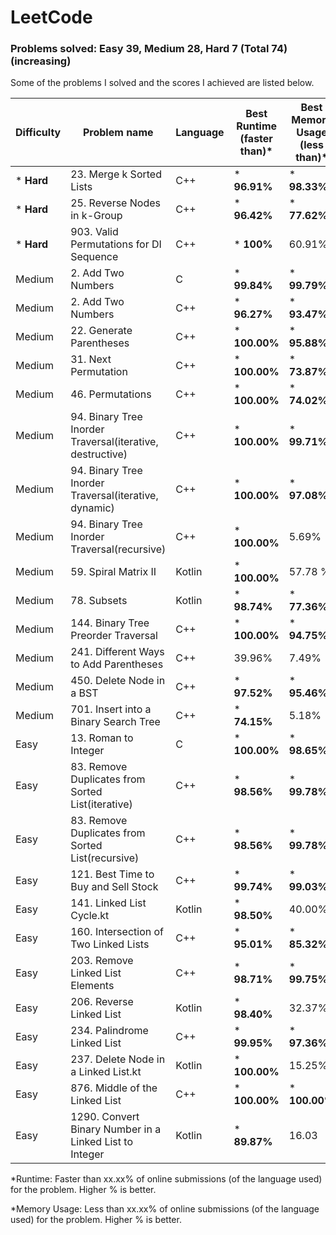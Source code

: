 # LeetCode


### **Problems solved:  Easy 39,  Medium 28,  Hard 7  (Total 74) (increasing)**

Some of the problems I solved and the scores I achieved are listed below.

| Difficulty  | Problem name | Language | Best Runtime (faster than)* | Best Memory Usage (less than)* |
| ------------- | ------------- | ------------- | ------------- | ------------- |
| * **Hard**  | 23. Merge k Sorted Lists | C++ | * **96.91%**  | * **98.33%** |
| * **Hard**  | 25. Reverse Nodes in k-Group  | C++ | * **96.42%**  | * **77.62%** |
| * **Hard**  | 903. Valid Permutations for DI Sequence  | C++ | * **100%**  | 60.91% |
| Medium  | 2. Add Two Numbers | C | * **99.84%** | * **99.79%** |
| Medium  | 2. Add Two Numbers | C++ | * **96.27%** | * **93.47%** |
| Medium  | 22. Generate Parentheses | C++ | * **100.00%** | * **95.88%** |
| Medium  | 31. Next Permutation | C++ | * **100.00%** | * **73.87%** |
| Medium  | 46. Permutations | C++ | * **100.00%** | * **74.02%** |
| Medium  | 94. Binary Tree Inorder Traversal(iterative, destructive) | C++ | * **100.00%** | * **99.71%** |
| Medium  | 94. Binary Tree Inorder Traversal(iterative, dynamic) | C++ | * **100.00%** | * **97.08%** |
| Medium  | 94. Binary Tree Inorder Traversal(recursive) | C++ | * **100.00%** | 5.69% |
| Medium  | 59. Spiral Matrix II | Kotlin | * **100.00%** | 57.78 % |
| Medium  | 78. Subsets  | Kotlin | * **98.74%** | * **77.36%** |
| Medium  | 144. Binary Tree Preorder Traversal | C++ | * **100.00%** | * **94.75%** |
| Medium  | 241. Different Ways to Add Parentheses | C++ | 39.96% | 7.49% |
| Medium  | 450. Delete Node in a BST | C++ | * **97.52%** | * **95.46%** |
| Medium  | 701. Insert into a Binary Search Tree  | C++ | * **74.15%** | 5.18% |
| Easy  | 13. Roman to Integer | C | * **100.00%** | * **98.65%** | 
| Easy  | 83. Remove Duplicates from Sorted List(iterative) | C++ | * **98.56%** | * **99.78%** | 
| Easy  | 83. Remove Duplicates from Sorted List(recursive) | C++ | * **98.56%** | * **99.78%** | 
| Easy  | 121. Best Time to Buy and Sell Stock | C++ | * **99.74%** | * **99.03%** | 
| Easy  | 141. Linked List Cycle.kt | Kotlin | * **98.50%** | 40.00% | 
| Easy  | 160. Intersection of Two Linked Lists | C++ | * **95.01%** | * **85.32%** | 
| Easy  | 203. Remove Linked List Elements | C++ | * **98.71%** | * **99.75%** |
| Easy  | 206. Reverse Linked List | Kotlin | * **98.40%** | 32.37% | 
| Easy  | 234. Palindrome Linked List | C++ | * **99.95%** | * **97.36%** | 
| Easy  | 237. Delete Node in a Linked List.kt | Kotlin | * **100.00%** | 15.25% | 
| Easy  | 876. Middle of the Linked List | C++ | * **100.00%** | * **100.00%** |
| Easy  | 1290. Convert Binary Number in a Linked List to Integer | Kotlin | * **89.87%** | 16.03 | 




*Runtime: Faster than xx.xx% of online submissions (of the language used) for the problem. Higher % is better.


*Memory Usage: Less than xx.xx% of online submissions (of the language used) for the problem. Higher % is better.


